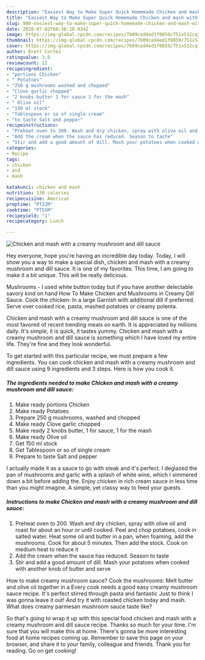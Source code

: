 ```yaml
---
description: "Easiest Way to Make Super Quick Homemade Chicken and mash with a creamy mushroom and dill sauce"
title: "Easiest Way to Make Super Quick Homemade Chicken and mash with a creamy mushroom and dill sauce"
slug: 900-easiest-way-to-make-super-quick-homemade-chicken-and-mash-with-a-creamy-mushroom-and-dill-sauce
date: 2020-07-02T08:38:10.034Z
image: https://img-global.cpcdn.com/recipes/7b09ced4ed1f0859/751x532cq70/chicken-and-mash-with-a-creamy-mushroom-and-dill-sauce-recipe-main-photo.jpg
thumbnail: https://img-global.cpcdn.com/recipes/7b09ced4ed1f0859/751x532cq70/chicken-and-mash-with-a-creamy-mushroom-and-dill-sauce-recipe-main-photo.jpg
cover: https://img-global.cpcdn.com/recipes/7b09ced4ed1f0859/751x532cq70/chicken-and-mash-with-a-creamy-mushroom-and-dill-sauce-recipe-main-photo.jpg
author: Brett Cortez
ratingvalue: 3.8
reviewcount: 12
recipeingredient:
- "portions Chicken"
- " Potatoes"
- "250 g mushrooms washed and chopped"
- "Clove garlic chopped"
- "2 knobs butter 1 for sauce 1 for the mash"
- " Olive oil"
- "150 ml stock"
- "Tablespoon or so of single cream"
- "to taste Salt and pepper"
recipeinstructions:
- "Preheat oven to 200. Wash and dry chicken, spray with olive oil and roast for about an hour or until cooked. Peel and chop potatoes, cook in salted water. Heat some oil and butter in a pan, when foaming, add the mushrooms. Cook for about 5 minutes. Then add the stock. Cook on medium heat to reduce it"
- "Add the cream when the sauce has reduced. Season to taste"
- "Stir and add a good amount of dill. Mash your potatoes when cooked with another knob of butter and serve"
categories:
- Recipe
tags:
- chicken
- and
- mash

katakunci: chicken and mash 
nutrition: 130 calories
recipecuisine: American
preptime: "PT22M"
cooktime: "PT55M"
recipeyield: "1"
recipecategory: Lunch

---
```



![Chicken and mash with a creamy mushroom and dill sauce](https://img-global.cpcdn.com/recipes/7b09ced4ed1f0859/751x532cq70/chicken-and-mash-with-a-creamy-mushroom-and-dill-sauce-recipe-main-photo.jpg)

Hey everyone, hope you're having an incredible day today. Today, I will show you a way to make a special dish, chicken and mash with a creamy mushroom and dill sauce. It is one of my favorites. This time, I am going to make it a bit unique. This will be really delicious.

Mushrooms - I used white button today but if you have another delectable savory kind on hand How To Make Chicken and Mushrooms in Creamy Dill Sauce. Cook the chicken: In a large Garnish with additional dill if preferred. Serve over cooked rice, pasta, mashed potatoes or creamy polenta.

Chicken and mash with a creamy mushroom and dill sauce is one of the most favored of recent trending meals on earth. It is appreciated by millions daily. It's simple, it is quick, it tastes yummy. Chicken and mash with a creamy mushroom and dill sauce is something which I have loved my entire life. They're fine and they look wonderful.


To get started with this particular recipe, we must prepare a few ingredients. You can cook chicken and mash with a creamy mushroom and dill sauce using 9 ingredients and 3 steps. Here is how you cook it.

<!--inarticleads1-->

##### The ingredients needed to make Chicken and mash with a creamy mushroom and dill sauce:

1. Make ready portions Chicken
1. Make ready  Potatoes
1. Prepare 250 g mushrooms, washed and chopped
1. Make ready Clove garlic chopped
1. Make ready 2 knobs butter, 1 for sauce, 1 for the mash
1. Make ready  Olive oil
1. Get 150 ml stock
1. Get Tablespoon or so of single cream
1. Prepare to taste Salt and pepper


I actually made it as a sauce to go with steak and it&#39;s perfect. I deglazed the pan of mushrooms and garlic with a splash of white wine, which I simmered down a bit before adding the. Enjoy chicken in rich cream sauce in less time than you might imagine. A simple, yet classy way to feed your guests. 

<!--inarticleads2-->

##### Instructions to make Chicken and mash with a creamy mushroom and dill sauce:

1. Preheat oven to 200. Wash and dry chicken, spray with olive oil and roast for about an hour or until cooked. Peel and chop potatoes, cook in salted water. Heat some oil and butter in a pan, when foaming, add the mushrooms. Cook for about 5 minutes. Then add the stock. Cook on medium heat to reduce it
1. Add the cream when the sauce has reduced. Season to taste
1. Stir and add a good amount of dill. Mash your potatoes when cooked with another knob of butter and serve


How to make creamy mushroom sauce? Cook the mushrooms: Melt butter and olive oil together in a Every cook needs a good easy creamy mushroom sauce recipe. It&#39;s perfect stirred through pasta and fantastic Just to think I was gonna leave it out! And try it with roasted chicken today and mash. What does creamy parmesan mushroom sauce taste like? 

So that's going to wrap it up with this special food chicken and mash with a creamy mushroom and dill sauce recipe. Thanks so much for your time. I'm sure that you will make this at home. There's gonna be more interesting food at home recipes coming up. Remember to save this page on your browser, and share it to your family, colleague and friends. Thank you for reading. Go on get cooking!
